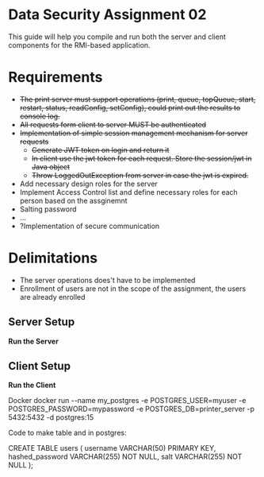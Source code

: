 # Data Security Assignment 02

This guide will help you compile and run both the server and client components for the RMI-based application.

# Requirements
* ~~The print server must support operations (print, queue, topQueue, start, restart, status, readConfig, setConfig), could print out the results to console log.~~
* ~~All requests form client to server MUST be authenticated~~
* ~~Implementation of simple session management mechanism for server requests~~
   * ~~Generate JWT token on login and return it~~
   * ~~In client use the jwt token for each request. Store the session/jwt in Java object~~
   * ~~Throw LoggedOutException from server in case the jwt is expired.~~
* Add necessary design roles for the server
* Implement Access Control list and define necessary roles for each person based on the assginemnt
* Salting password
* ...
* ?Implementation of secure communication

# Delimitations
* The server operations does't have to be implemented
* Enrollment of users are not in the scope of the assignment, the users are already enrolled

## Server Setup

**Run the Server**

## Client Setup

**Run the Client**

Docker
docker run --name my_postgres -e POSTGRES_USER=myuser -e POSTGRES_PASSWORD=mypassword -e POSTGRES_DB=printer_server -p 5432:5432 -d postgres:15

Code to make table and in postgres:

CREATE TABLE users (
username VARCHAR(50) PRIMARY KEY,
hashed_password VARCHAR(255) NOT NULL,
salt VARCHAR(255) NOT NULL
);
